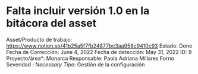 # Falta incluir versión 1.0 en la bitácora del asset

Asset/Producto de trabajo: https://www.notion.so/41b25a5f7fb24877bc3aa958c9410c93 
Estado: Done
Fecha de Corrección: June 4, 2022
Fecha de detección: May 31, 2022
ID: 9
Proyecto/área*: Monarca
Responsable: Paola Adriana Millares Forno
Severidad *: Necessary
Tipo*: Gestión de la configuración